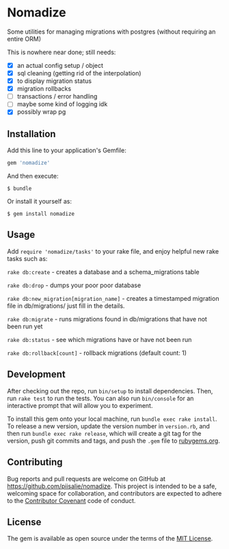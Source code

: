 # Nomadize

Some utilities for managing migrations with postgres (without requiring an entire ORM)

This is nowhere near done; still needs:
- [x] an actual config setup / object
- [x] sql cleaning (getting rid of the interpolation)
- [x] to display migration status
- [x] migration rollbacks
- [ ] transactions / error handling
- [ ] maybe some kind of logging idk
- [x] possibly wrap pg

## Installation

Add this line to your application's Gemfile:

```ruby
gem 'nomadize'
```

And then execute:

    $ bundle

Or install it yourself as:

    $ gem install nomadize

## Usage

Add `require 'nomadize/tasks'` to your rake file, and enjoy helpful new rake
tasks such as:

`rake db:create` - creates a database and a schema_migrations table

`rake db:drop`   - dumps your poor poor database

`rake db:new_migration[migration_name]` - creates a timestamped migration file in db/migrations/ just fill in the details.

`rake db:migrate` - runs migrations found in db/migrations that have not been run yet

`rake db:status` - see which migrations have or have not been run

`rake db:rollback[count]` - rollback migrations (default count: 1)

## Development

After checking out the repo, run `bin/setup` to install dependencies. Then, run `rake test` to run the tests. You can also run `bin/console` for an interactive prompt that will allow you to experiment.

To install this gem onto your local machine, run `bundle exec rake install`. To release a new version, update the version number in `version.rb`, and then run `bundle exec rake release`, which will create a git tag for the version, push git commits and tags, and push the `.gem` file to [rubygems.org](https://rubygems.org).

## Contributing

Bug reports and pull requests are welcome on GitHub at https://github.com/piisalie/nomadize. This project is intended to be a safe, welcoming space for collaboration, and contributors are expected to adhere to the [Contributor Covenant](contributor-covenant.org) code of conduct.


## License

The gem is available as open source under the terms of the [MIT License](http://opensource.org/licenses/MIT).
